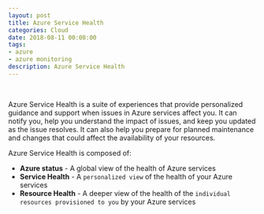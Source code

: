 ```yaml
---
layout: post
title: Azure Service Health  
categories: Cloud
date: 2018-08-11 00:08:00
tags:
- azure
- azure monitoring
description: Azure Service Health     
---
```

<br/>

Azure Service Health is a suite of experiences that provide personalized guidance and support when issues in Azure services affect you. It can notify you, help you understand the impact of issues, and keep you updated as the issue resolves. It can also help you prepare for planned maintenance and changes that could affect the availability of your resources.

Azure Service Health is composed of:

* **Azure status** - A global view of the health of Azure services
* **Service Health** - A `personalized view` of the health of your Azure services
* **Resource Health** - A deeper view of the health of the `individual resources provisioned to you` by your Azure services